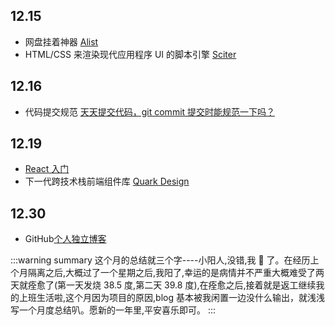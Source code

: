 ## 12.15

- 网盘挂着神器 [Alist](https://alist.nn.ci/zh/)
- HTML/CSS 来渲染现代应用程序 UI 的脚本引擎 [Sciter](https://sciter.com/)

## 12.16

- 代码提交规范 [天天提交代码，git commit 提交时能规范一下吗？](https://juejin.cn/post/7134487982597210120)

## 12.19

- [React 入门](https://developer.mozilla.org/zh-CN/docs/Learn/Tools_and_testing/Client-side_JavaScript_frameworks/React_getting_started)
- 下一代跨技术栈前端组件库 [Quark Design](https://quark-design.hellobike.com/#/)

## 12.30

- GitHub[个人独立博客](https://github.com/timqian/chinese-independent-blogs?utm_source=gold_browser_extension#%E4%BB%80%E4%B9%88%E6%98%AF%E7%8B%AC%E7%AB%8B%E5%8D%9A%E5%AE%A2)

:::warning summary
这个月的总结就三个字----小阳人,没错,我 🐏 了。在经历上个月隔离之后,大概过了一个星期之后,我阳了,幸运的是病情并不严重大概难受了两天就痊愈了(第一天发烧 38.5 度,第二天 39.8 度),在痊愈之后,接着就是返工继续我的上班生活啦,这个月因为项目的原因,blog 基本被我闲置一边没什么输出，就浅浅写一个月度总结叭。愿新的一年里,平安喜乐即可。
:::
